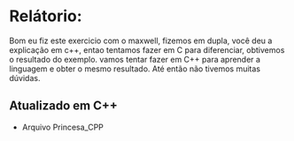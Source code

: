 # Relátorio:

Bom eu fiz este exercicio com o maxwell, fizemos em dupla, você deu a explicação em c++, entao tentamos
fazer em C para diferenciar, obtivemos o resultado do exemplo. vamos tentar fazer em C++ para aprender
a linguagem e obter o mesmo resultado. Até então não tivemos muitas dúvidas.

## Atualizado em C++

- Arquivo Princesa_CPP
